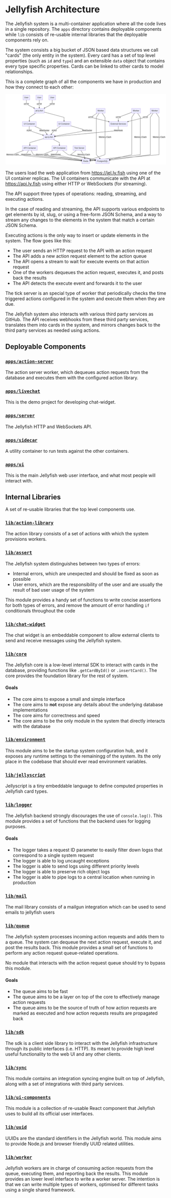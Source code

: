 # Jellyfish Architecture

The Jellyfish system is a multi-container application where all the code lives
in a single repository. The `apps` directory contains deployable components
while `lib` consists of re-usable internal libraries that the deployable
components rely on.

The system consists a big bucket of JSON based data structures we call
"cards" (the only entity in the system). Every card has a set of top level
properties (such as `id` and `type`) and an extensible `data` object that
contains every type specific properties. Cards can be linked to other cards to
model relationships.

This is a complete graph of all the components we have in production and how
they connect to each other:

![Architecture Diagram](./docs/assets/architecture.png)

The users load the web application from https://jel.ly.fish using one of the UI
container replicas. The UI containers communicate with the API at
https://api.ly.fish using either HTTP or WebSockets (for streaming).

The API support three types of operations: reading, streaming, and executing
actions.

In the case of reading and streaming, the API supports various endpoints to get
elements by id, slug, or using a free-form JSON Schema, and a way to stream any
changes to the elements in the system that match a certain JSON Schema.

Executing actions is the only way to insert or update elements in the system.
The flow goes like this:

- The user sends an HTTP request to the API with an action request
- The API adds a new action request element to the action queue
- The API opens a stream to wait for execute events on that action request
- One of the workers dequeues the action request, executes it, and posts back
	the results
- The API detects the execute event and forwards it to the user

The tick server is an special type of worker that periodically checks the time
triggered actions configured in the system and execute them when they are due.

The Jellyfish system also interacts with various third party services as
GitHub. The API receives webhooks from these third party services, translates
them into cards in the system, and mirrors changes back to the third party
services as needed using actions.

## Deployable Components

### [`apps/action-server`](https://github.com/balena-io/jellyfish/tree/master/apps/action-server)

The action server worker, which dequeues action requests from the database
and executes them with the configured action library.

### [`apps/livechat`](https://github.com/balena-io/jellyfish/tree/master/apps/livechat)

This is the demo project for developing chat-widget.

### [`apps/server`](https://github.com/balena-io/jellyfish/tree/master/apps/server)

The Jellyfish HTTP and WebSockets API.

### [`apps/sidecar`](https://github.com/balena-io/jellyfish/tree/master/apps/sidecar)

A utility container to run tests against the other
containers.

### [`apps/ui`](https://github.com/balena-io/jellyfish/tree/master/apps/ui)

This is the main Jellyfish web user interface, and what most people will
interact with.

## Internal Libraries

A set of re-usable libraries that the top level components use.

### [`lib/action-library`](https://github.com/balena-io/jellyfish/tree/master/lib/action-library)

The action library consists of a set of actions with which the system
provisions workers.

### [`lib/assert`](https://github.com/balena-io/jellyfish/tree/master/lib/assert)

The Jellyfish system distinguishes between two types of errors:

- Internal errors, which are unexpected and should be fixed as soon as possible
- User errors, which are the responsibility of the user and are usually the
	result of bad user usage of the system

This module provides a handy set of functions to write concise assertions for
both types of errors, and remove the amount of error handling `if` conditionals
throughout the code

### [`lib/chat-widget`](https://github.com/balena-io/jellyfish/tree/master/lib/chat-widget)

The chat widget is an embeddable component to allow external clients to send
and receive messages using the Jellyfish system.

### [`lib/core`](https://github.com/balena-io/jellyfish/tree/master/lib/core)

The Jellyfish core is a low-level internal SDK to interact with cards in the
database, providing functions like `.getCardById()` or `.insertCard()`. The
core provides the foundation library for the rest of system.

#### Goals

- The core aims to expose a small and simple interface
- The core aims to **not** expose any details about the underlying database
	implementations
- The core aims for correctness and speed
- The core aims to be the only module in the system that directly interacts
	with the database

### [`lib/environment`](https://github.com/balena-io/jellyfish/tree/master/lib/environment)

This module aims to be the startup system configuration hub, and it exposes any
runtime settings to the remainingg of the system. Its the only place in the
codebase that should ever read environment variables.

### [`lib/jellyscript`](https://github.com/balena-io/jellyfish/tree/master/lib/jellyscript)

Jellyscript is a tiny embeddable language to define
computed properties in Jellyfish card types.

### [`lib/logger`](https://github.com/balena-io/jellyfish/tree/master/lib/logger)

The Jellyfish backend strongly discourages the use of `console.log()`. This
module provides a set of functions that the backend uses for logging purposes.

#### Goals

- The logger takes a request ID parameter to easily filter down logss that
	correspond to a single system request
- The logger is able to log uncaught exceptions
- The logger is able to send logs using different priority levels
- The logger is able to preserve rich object logs
- The logger is able to pipe logs to a central location when running in
	production

### [`lib/mail`](https://github.com/balena-io/jellyfish/tree/master/lib/mail)

The mail library consists of a mailgun integration which can be used to send emails to jellyfish users

### [`lib/queue`](https://github.com/balena-io/jellyfish/tree/master/lib/queue)

The Jellyfish system processes incoming action requests and adds them to a
queue. The system can dequeue the next action request, execute it, and post the
results back. This module provides a small set of functions to perform any
action request queue-related operations.

No module that interacts with the action request queue should try to bypass
this module.

#### Goals

- The queue aims to be fast
- The queue aims to be a layer on top of the core to effectively manage action
	requests
- The queue aims to be the source of truth of how action requests are marked as
	executed and how action requests results are propagated back

### [`lib/sdk`](https://github.com/balena-io/jellyfish/tree/master/lib/sdk)

The sdk is a client side library to interact with the Jellyfish infrastructure
through its public interfaces (i.e. HTTP). Its meant to provide high level
useful functionality to the web UI and any other clients.

### [`lib/sync`](https://github.com/balena-io/jellyfish/tree/master/lib/sync)

This module contains an integration syncing engine built on top of Jellyfish,
along with a set of integrations with third party services.

### [`lib/ui-components`](https://github.com/balena-io/jellyfish/tree/master/lib/ui-components)

This module is a collection of re-usable React component that Jellyfish uses to
build all its official user interfaces.

### [`lib/uuid`](https://github.com/balena-io/jellyfish/tree/master/lib/uuid)

UUIDs are the standard identifiers in the Jellyfish world. This module aims to
provide Node.js and browser friendly UUID related utilities.

### [`lib/worker`](https://github.com/balena-io/jellyfish/tree/master/lib/worker)

Jellyfish workers are in charge of consuming action requests from the queue,
executing them, and reporting back the results. This module provides an lower
level interface to write a worker server. The intention is that we can write
multiple types of workers, optimised for different tasks using a single shared
framework.

